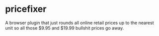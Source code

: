 # pricefixer
A browser plugin that just rounds all online retail prices up to the nearest unit so all those $9.95 and $19.99 bullshit prices go away.
